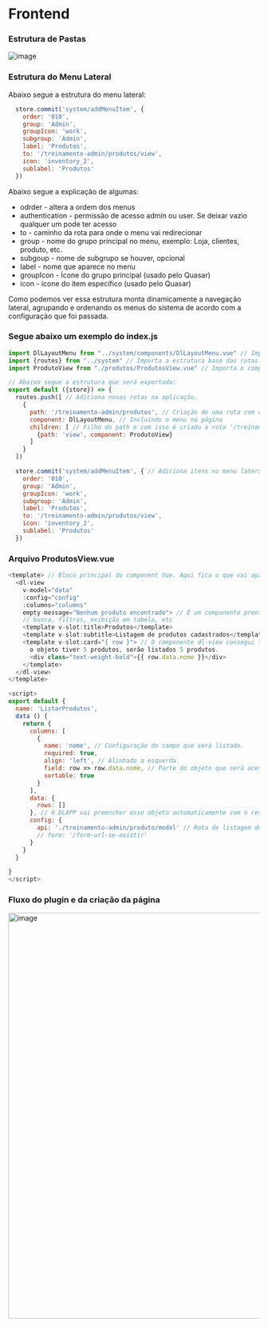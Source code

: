# Frontend
### Estrutura de Pastas
![image](https://github.com/user-attachments/assets/064c260f-06f5-425b-890c-107e57c82e27)
 <br>

### Estrutura do Menu Lateral
Abaixo segue a estrutura do menu lateral:

```js
  store.commit('system/addMenuItem', {
    order: '010',
    group: 'Admin',
    groupIcon: 'work',
    subgroup: 'Admin',
    label: 'Produtos',
    to: '/treinamento-admin/produtos/view',
    icon: 'inventory_2',
    sublabel: 'Produtos'
  })
```

Abaixo segue a explicação de algumas:
* odrder - altera a ordem dos menus
* authentication - permissão de acesso admin ou user. Se deixar vazio qualquer um pode ter acesso
* to - caminho da rota para onde o menu vai redirecionar
* group - nome do grupo principal no menu, exemplo: Loja, clientes, produto, etc.
* subgoup - nome de subgrupo se houver, opcional
* label - nome que aparece no menu
* groupIcon - Ícone do grupo principal (usado pelo Quasar)
* icon - ícone do item específico (usado pelo Quasar)

Como podemos ver essa estrutura monta dinamicamente a navegação lateral, agrupando e ordenando os menus do sistema de acordo com a configuração que foi passada.

### Segue abaixo um exemplo do index.js
```js
import DlLayoutMenu from "../system/components/DlLayoutMenu.vue" // Importa o componente de Layout de menu lateral da aplicação.
import {routes} from "../system" // Importa a estrutura base das rotas da aplicação.
import ProdutoView from "./produtos/ProdutosView.vue" // Importa o componente Vue responsável pela visualização/listagem de produtos.

// Abaixo segue a estrutura que será exportada:
export default ({store}) => {
  routes.push([ // Adiciona novas rotas na aplicação.
    {
      path: '/treinamento-admin/produtos', // Criação de uma rota com caminho '/treinamento-admin/produtos'
      component: DlLayoutMenu, // Incluíndo o menu na página
      children: [ // Filho do path e com isso é criado a rota '/treinamento-admin/produtos/view'
        {path: 'view', component: ProdutoView}
      ]
    }
  ])

  store.commit('system/addMenuItem', { // Adiciona itens no menu lateral da aplicação e outras configurações como ícone, grupo, ordem e etc.
    order: '010',
    group: 'Admin',
    groupIcon: 'work',
    subgroup: 'Admin',
    label: 'Produtos',
    to: '/treinamento-admin/produtos/view',
    icon: 'inventory_2',
    sublabel: 'Produtos'
  })

```
### Arquivo ProdutosView.vue
```js
<template> // Bloco principal do component Vue. Aqui fica o que vai aparecer na tela
  <dl-view
    v-model="data"
    :config="config"
    :columns="columns"
    empty-message="Nenhum produto encontrado"> // É um componente pronto do DLApp que já traz funcionalidades como
    // busca, filtros, exibição em tabela, etc
    <template v-slot:title>Produtos</template>
    <template v-slot:subtitle>Listagem de produtos cadastrados</template>
    <template v-slot:card="{ row }"> // O componente dl-view consegui tratar esse objeto row e desencadear nos card, se
      o objeto tiver 5 produtos, serão listados 5 produtos.
      <div class="text-weight-bold">{{ row.data.nome }}</div>
    </template>
  </dl-view>
</template>

<script>
export default {
  name: 'ListarProdutos',
  data () {
    return {
      columns: [
        {
          name: 'nome', // Configuração do campo que será listado.
          required: true,
          align: 'left', // Alinhado a esquerda.
          field: row => row.data.nome, // Parte do objeto que será acessado
          sortable: true
        }
      ],
      data: {
        rows: []
      }, // O DLAPP vai preencher esse objeto automaticamente com o resultado da API
      config: {
        api: './treinamento-admin/produto/model' // Rota de listagem dos produtos vinda do backend
        // form: '/form-url-se-existir'
      }
    }
  }

}
</script>

```
### Fluxo do plugin e da criação da página
<img width="1229" height="812" alt="image" src="https://github.com/user-attachments/assets/f64a021c-2936-4399-a16b-7ebbf7b9a498" />




